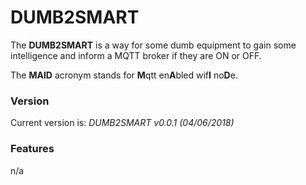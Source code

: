 # DUMB2SMART

The **DUMB2SMART** is a way for some dumb equipment to gain some intelligence and inform a MQTT broker if they are ON or OFF.

The **MAID** acronym stands for **M**qtt en**A**bled wif**I** no**D**e.

### Version
Current version is: _DUMB2SMART v0.0.1 (04/06/2018)_

### Features
n/a
